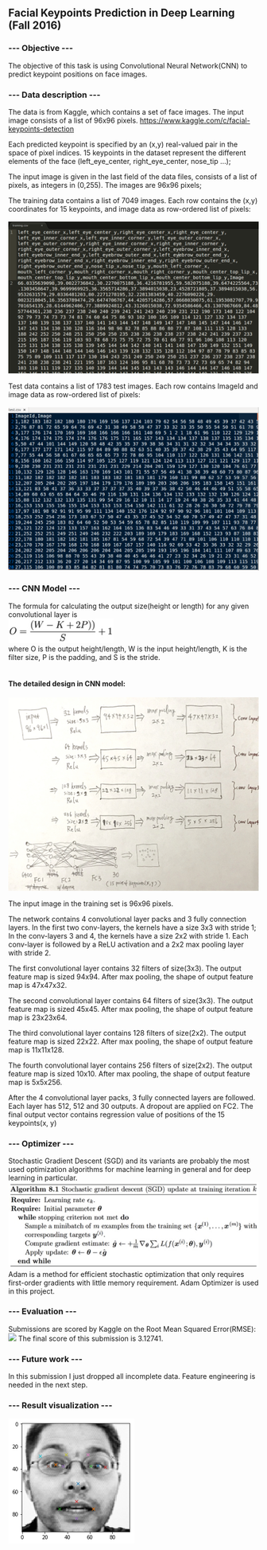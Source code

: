 ## Facial Keypoints Prediction in Deep Learning (Fall 2016)<br />

### --- Objective ---<br />
The objective of this task is using Convolutional Neural Network(CNN) to predict keypoint positions on face images.

### --- Data description ---<br />
The data is from Kaggle, which contains a set of face images. The input image consists of a list of 96x96 pixels. 
https://www.kaggle.com/c/facial-keypoints-detection

Each predicted keypoint is specified by an (x,y) real-valued pair in the space of pixel indices. 15 keypoints in the dataset represent the different elements of the face (left_eye_center, right_eye_center, nose_tip …);

The input image is given in the last field of the data files, consists of a list of pixels, as integers in (0,255). The images are 96x96 pixels;

The training data contains a list of 7049 images. Each row contains the (x,y) coordinates for 15 keypoints, and image data as row-ordered list of pixels:<br />  
![Alt text]( training_data.png?raw=true "")<br />  

Test data contains a list of 1783 test images. Each row contains ImageId and image data as row-ordered list of pixels:<br />  
![Alt text]( test_data.png?raw=true "")<br />  

### --- CNN Model ---<br />
The formula for calculating the output size(height or length) for any given convolutional layer is<br />
![Alt text]( cnn_layer_compute.jpg?raw=true "")<br />
where O is the output height/length, W is the input height/length, K is the filter size, P is the padding, and S is the stride.<br /><br />

#### The detailed design in CNN model:<br />
![Alt text]( cnn_model.jpg?raw=true "")<br />

The input image in the training set is 96x96 pixels.<br />

The network contains 4 convolutional layer packs and 3 fully connection layers. In the first two conv-layers, the kernels have a size 3x3 with stride 1; In the conv-layers 3 and 4, the kernels have a size 2x2 with stride 1. Each conv-layer is followed by a ReLU activation and a 2x2 max pooling layer with stride 2.<br />

The first convolutional layer contains 32 filters of size(3x3). The output feature map is sized 94x94. After max pooling, the shape of output feature map is 47x47x32.<br />

The second convolutional layer contains 64 filters of size(3x3). The output feature map is sized 45x45. After max pooling, the shape of output feature map is 23x23x64.<br />

The third convolutional layer contains 128 filters of size(2x2). The output feature map is sized 22x22. After max pooling, the shape of output feature map is 11x11x128.<br />

The fourth convolutional layer contains 256 filters of size(2x2). The output feature map is sized 10x10. After max pooling, the shape of output feature map is 5x5x256.<br />

After the 4 convolutional layer packs, 3 fully connected layers are followed. Each layer has 512, 512 and 30 outputs. A dropout are applied on FC2. The final output vector contains regression value of positions of the 15 keypoints(x, y) <br />

### --- Optimizer ---<br />
Stochastic Gradient Descent (SGD) and its variants are probably the most used optimization algorithms for machine learning in general and for deep learning in particular.<br />
![Alt text]( sgd.jpg?raw=true "")<br />
Adam is a method for efficient stochastic optimization that only requires first-order gradients with little memory requirement. Adam Optimizer is used in this project.

### --- Evaluation ---<br />
Submissions are scored by Kaggle on the Root Mean Squared Error(RMSE):<br />
<img src="http://www.forkosh.com/mathtex.cgi? \Large RMSE=\sqrt{\frac{1}{n}\sum_{i=1}^{n}{(y_i-\hat{y}_i)}^2}">
The final score of this submission is 3.12741.<br />

### --- Future work ---<br />
In this submission I just dropped all incomplete data.
Feature engineering is needed in the next step.

### --- Result visualization ---<br />
![Alt text]( result.png?raw=true "")<br />
